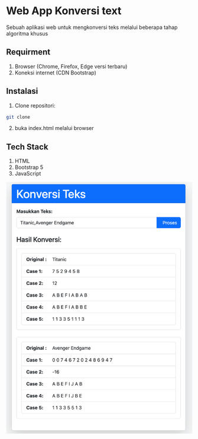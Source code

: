 # Web App Konversi text

Sebuah aplikasi web untuk mengkonversi teks melalui beberapa tahap algoritma khusus

## Requirment
1. Browser (Chrome, Firefox, Edge versi terbaru)
2. Koneksi internet (CDN Bootstrap)

## Instalasi
1. Clone repositori:
```bash
git clone
```

2. buka index.html melalui browser 

## Tech Stack
1. HTML
2. Bootstrap 5
3. JavaScript

![alt text](image.png)